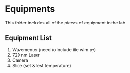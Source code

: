 # Equipments
This folder includes all of the pieces of equipment in the lab

## Equipment List
1. Wavementer (need to include file wlm.py)
2. 729 nm Laser
3. Camera
4. Slice (set & test temperature)
   
   
